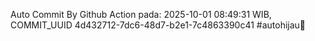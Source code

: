 Auto Commit By Github Action pada: 2025-10-01 08:49:31 WIB, COMMIT_UUID 4d432712-7dc6-48d7-b2e1-7c4863390c41 #autohijau🗿
